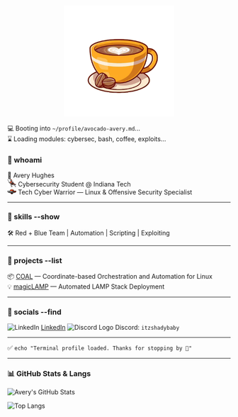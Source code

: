 <p align="center">
  <img src="https://raw.githubusercontent.com/avocado-avery/avocado-avery/main/cofee_no_background.png" width="250px" alt="coffee-cup" />
</p>

💻 Booting into `~/profile/avocado-avery.md`...  
⌛ Loading modules: cybersec, bash, coffee, exploits...

### 🧠 whoami  
👤 Avery Hughes  
<img src="https://raw.githubusercontent.com/avocado-avery/avocado-avery/main/IT.webp" alt="Cyber Warriors" width="20px" /> Cybersecurity Student @ Indiana Tech  
<img src="https://raw.githubusercontent.com/avocado-avery/avocado-avery/main/TCW_logo.png" alt="Cyber Warriors" width="20px" /> Tech Cyber Warrior — Linux & Offensive Security Specialist  

---

### 🧰 skills --show  
🛠️ Red + Blue Team | Automation | Scripting | Exploiting  

---

### 📁 projects --list  
📦 [COAL](https://github.com/avocado-avery/COAL) — Coordinate-based Orchestration and Automation for Linux  
💡 [magicLAMP](https://github.com/avocado-avery/magicLAMP) — Automated LAMP Stack Deployment  

---

### 📡 socials --find  
<img src="https://cdn.jsdelivr.net/gh/devicons/devicon/icons/linkedin/linkedin-original.svg" width="20px" alt="LinkedIn" /> [LinkedIn](https://www.linkedin.com/in/avery-hughes06/)
<img src="https://cdn.jsdelivr.net/gh/devicons/devicon/icons/discordjs/discordjs-original.svg" width="20px" alt="Discord Logo" /> Discord: `itzshadybaby`

 
---

✅ `echo "Terminal profile loaded. Thanks for stopping by 👋"`  

---

### 📊 GitHub Stats & Langs

![Avery's GitHub Stats](https://github-readme-stats.vercel.app/api?username=avocado-avery&show_icons=true&hide_border=true&bg_color=2e2e2e&title_color=c68c53&text_color=f5f5dc&icon_color=d2b48c)

![Top Langs](https://github-readme-stats.vercel.app/api/top-langs/?username=avocado-avery&layout=compact&hide_border=true&bg_color=2e2e2e&title_color=c68c53&text_color=f5f5dc&icon_color=d2b48c)
